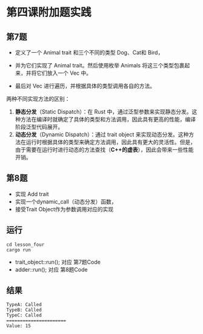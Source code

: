 # 第四课附加题实践

## 第7题

- 定义了一个 Animal trait 和三个不同的类型 Dog、Cat和 Bird，

- 并为它们实现了 Animal trait。然后使用枚举 Animals 将这三个类型包裹起来，并将它们放入一个 Vec 中。

- 最后对 Vec 进行遍历，并根据具体的类型调用各自的方法。

两种不同实现方法的区别： 

1. **静态分发**（Static Dispatch）：在 Rust 中，通过泛型参数来实现静态分发。这种方法在编译时就确定了具体的类型和方法调用，因此具有更高的性能，编译阶段泛型代码展开。
2. **动态分发**（Dynamic Dispatch）：通过 trait object 来实现动态分发。这种方法在运行时根据具体的类型来确定方法调用，因此具有更大的灵活性。但是，由于需要在运行时进行动态的方法查找（**C++的虚表**），因此会带来一些性能开销。

## 第8题
- 实现 Add trait
- 实现一个dynamic_call（动态分发）函数，
- 接受Trait Object作为参数调用对应的实现

## 运行

```
cd lesson_four
cargo run
```
- trait_object::run();  对应 第7题Code
- adder::run(); 对应 第8题Code

## 结果

```
TypeA: Called
TypeB: Called
TypeC: Called
======================
Value: 15
```




